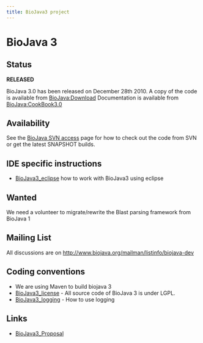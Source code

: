 ```yaml
---
title: BioJava3 project
---
```


BioJava 3
=========

Status
------

**RELEASED**

BioJava 3.0 has been released on December 28th 2010. A copy of the code
is available from <BioJava:Download> Documentation is available from
<BioJava:CookBook3.0>

Availability
------------

See the [BioJava SVN access](CVS_to_SVN_Migration "wikilink") page for
how to check out the code from SVN or get the latest SNAPSHOT builds.

IDE specific instructions
-------------------------

-   [BioJava3\_eclipse](BioJava3_eclipse "wikilink") how to work with
    BioJava3 using eclipse

Wanted
------

We need a volunteer to migrate/rewrite the Blast parsing framework from
BioJava 1

Mailing List
------------

All discussions are on
[<http://www.biojava.org/mailman/listinfo/biojava-dev>](http://www.biojava.org/mailman/listinfo/biojava-dev)

Coding conventions
------------------

-   We are using Maven to build biojava 3
-   [BioJava3\_license](BioJava3_license "wikilink") - All source code
    of BioJava 3 is under LGPL.
-   [BioJava3\_logging](BioJava3_logging "wikilink") - How to use
    logging

Links
-----

-   [BioJava3\_Proposal](BioJava3_Proposal "wikilink")

